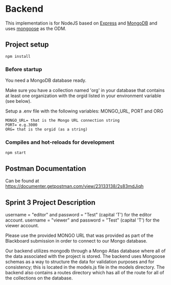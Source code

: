 # Backend

This implementation is for NodeJS based on [Express](https://expressjs.com/) and [MongoDB](https://www.mongodb.com/) and uses [mongoose](https://mongoosejs.com/) as the ODM.

## Project setup

    npm install

### Before startup
You need a MongoDB database ready.

Make sure you have a collection named 'org' in your database that contains at least one organization with the orgid listed in your environment variable (see below).

Setup a .env file with the following variables: MONGO_URL, PORT and ORG

    MONGO_URL= that is the Mongo URL connection string
    PORT= e.g.3000
    ORG= that is the orgid (as a string)

### Compiles and hot-reloads for development

    npm start

## Postman Documentation

Can be found at <https://documenter.getpostman.com/view/23133138/2s83mdJiqh>


## Sprint 3 Project Description

username = "editor" and password = "Test" (capital 'T') for the editor account.
username = "viewer" and password = "Test" (capital 'T') for the viewer account.

Please use the provided MONGO URL that was provided as part of the Blackboard submission in order to connect to our Mongo database.

Our backend utilizes mongodb through a Mongo Atlas database where all of the data associated with the project is stored.
The backend uses Mongoose schemas as a way to structure the data for validation purposes and for consistency; this is located in the models.js file in the models directory. The backend also contains a routes directory which has all of the route for all of the collections on the database.